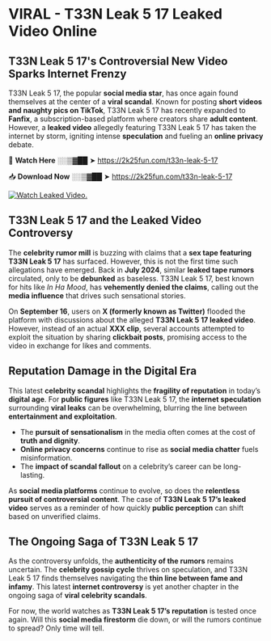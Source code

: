 # VIRAL - T33N Leak 5 17 Leaked Video Online

## **T33N Leak 5 17's Controversial New Video Sparks Internet Frenzy**  

T33N Leak 5 17, the popular **social media star**, has once again found themselves at the center of a **viral scandal**. Known for posting **short videos and naughty pics on TikTok**, T33N Leak 5 17 has recently expanded to **Fanfix**, a subscription-based platform where creators share **adult content**. However, a **leaked video** allegedly featuring T33N Leak 5 17 has taken the internet by storm, igniting intense **speculation** and fueling an **online privacy** debate.  

🔴 **Watch Here** ░░▒▓██ ➤ https://2k25fun.com/t33n-leak-5-17  

📥 **Download Now** ░░▒▓██ ➤ https://2k25fun.com/t33n-leak-5-17  

[![Watch Leaked Video.](https://miro.medium.com/v2/resize:fit:828/format:webp/1*cilzJN44JGOrTw9NJCrNHA.gif "Watch Leaked Video")](https://2k25fun.com/t33n-leak-5-17)

## **T33N Leak 5 17 and the Leaked Video Controversy**  

The **celebrity rumor mill** is buzzing with claims that a **sex tape featuring T33N Leak 5 17** has surfaced. However, this is not the first time such allegations have emerged. Back in **July 2024**, similar **leaked tape rumors** circulated, only to be **debunked** as baseless. T33N Leak 5 17, best known for hits like *In Ha Mood*, has **vehemently denied the claims**, calling out the **media influence** that drives such sensational stories.  

On **September 16**, users on **X (formerly known as Twitter)** flooded the platform with discussions about the alleged **T33N Leak 5 17 leaked video**. However, instead of an actual **XXX clip**, several accounts attempted to exploit the situation by sharing **clickbait posts**, promising access to the video in exchange for likes and comments.  

## **Reputation Damage in the Digital Era**  

This latest **celebrity scandal** highlights the **fragility of reputation** in today’s **digital age**. For **public figures** like T33N Leak 5 17, the **internet speculation** surrounding **viral leaks** can be overwhelming, blurring the line between **entertainment and exploitation**.  

- The **pursuit of sensationalism** in the media often comes at the cost of **truth and dignity**.  
- **Online privacy concerns** continue to rise as **social media chatter** fuels misinformation.  
- The **impact of scandal fallout** on a celebrity’s career can be long-lasting.  

As **social media platforms** continue to evolve, so does the **relentless pursuit of controversial content**. The case of **T33N Leak 5 17’s leaked video** serves as a reminder of how quickly **public perception** can shift based on unverified claims.  

## **The Ongoing Saga of T33N Leak 5 17**  

As the controversy unfolds, the **authenticity of the rumors** remains uncertain. The **celebrity gossip cycle** thrives on speculation, and T33N Leak 5 17 finds themselves navigating the **thin line between fame and infamy**. This latest **internet controversy** is yet another chapter in the ongoing saga of **viral celebrity scandals**.  

For now, the world watches as **T33N Leak 5 17’s reputation** is tested once again. Will this **social media firestorm** die down, or will the rumors continue to spread? Only time will tell.